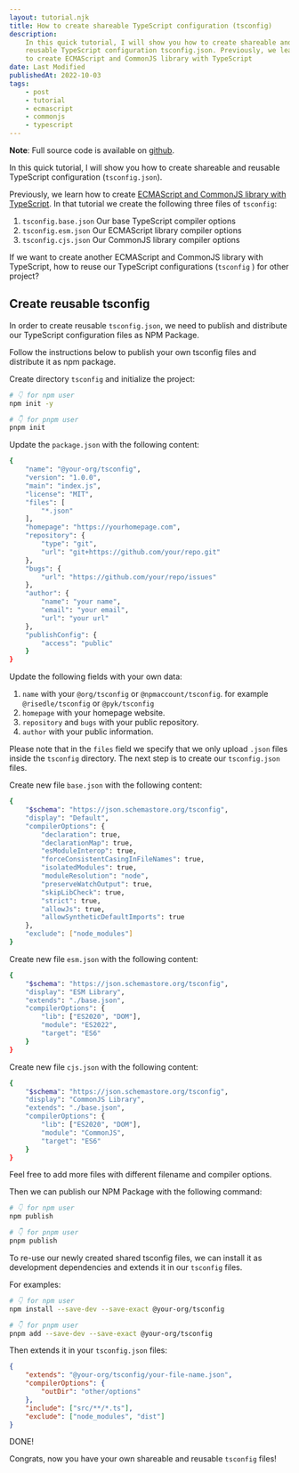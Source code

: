 ```yaml
---
layout: tutorial.njk
title: How to create shareable TypeScript configuration (tsconfig)
description:
    In this quick tutorial, I will show you how to create shareable and
    reusable TypeScript configuration tsconfig.json. Previously, we learn how
    to create ECMAScript and CommonJS library with TypeScript
date: Last Modified
publishedAt: 2022-10-03
tags:
    - post
    - tutorial
    - ecmascript
    - commonjs
    - typescript
---
```


**Note**: Full source code is available on [github][2].

In this quick tutorial, I will show you how to create shareable and reusable
TypeScript configuration (`tsconfig.json`).

Previously, we learn how to create [ECMAScript and CommonJS library with
TypeScript][1]. In that tutorial we create the following three files of
`tsconfig`:

1. `tsconfig.base.json` Our base TypeScript compiler options
2. `tsconfig.esm.json` Our ECMAScript library compiler options
3. `tsconfig.cjs.json` Our CommonJS library compiler options

If we want to create another ECMAScript and CommonJS library with TypeScript,
how to reuse our TypeScript configurations (`tsconfig` ) for other project?

## Create reusable tsconfig

In order to create reusable `tsconfig.json`, we need to publish and distribute
our TypeScript configuration files as NPM Package.

Follow the instructions below to publish your own tsconfig files and distribute
it as npm package.

Create directory `tsconfig` and initialize the project:

```bash
# 👇 for npm user
npm init -y

# 👇 for pnpm user
pnpm init
```

Update the `package.json` with the following content:

```bash
{
    "name": "@your-org/tsconfig",
    "version": "1.0.0",
    "main": "index.js",
    "license": "MIT",
    "files": [
        "*.json"
    ],
    "homepage": "https://yourhomepage.com",
    "repository": {
        "type": "git",
        "url": "git+https://github.com/your/repo.git"
    },
    "bugs": {
        "url": "https://github.com/your/repo/issues"
    },
    "author": {
        "name": "your name",
        "email": "your email",
        "url": "your url"
    },
    "publishConfig": {
        "access": "public"
    }
}
```

Update the following fields with your own data:

1. `name` with your `@org/tsconfig` or `@npmaccount/tsconfig`. for example
   `@risedle/tsconfig` or `@pyk/tsconfig`
2. `homepage` with your homepage website.
3. `repository` and `bugs` with your public repository.
4. `author` with your public information.

Please note that in the `files` field we specify that we only upload `.json`
files inside the `tsconfig` directory. The next step is to create our
`tsconfig.json` files.

Create new file `base.json` with the following content:

```bash
{
    "$schema": "https://json.schemastore.org/tsconfig",
    "display": "Default",
    "compilerOptions": {
        "declaration": true,
        "declarationMap": true,
        "esModuleInterop": true,
        "forceConsistentCasingInFileNames": true,
        "isolatedModules": true,
        "moduleResolution": "node",
        "preserveWatchOutput": true,
        "skipLibCheck": true,
        "strict": true,
        "allowJs": true,
        "allowSyntheticDefaultImports": true
    },
    "exclude": ["node_modules"]
}
```

Create new file `esm.json` with the following content:

```bash
{
    "$schema": "https://json.schemastore.org/tsconfig",
    "display": "ESM Library",
    "extends": "./base.json",
    "compilerOptions": {
        "lib": ["ES2020", "DOM"],
        "module": "ES2022",
        "target": "ES6"
    }
}
```

Create new file `cjs.json` with the following content:

```bash
{
    "$schema": "https://json.schemastore.org/tsconfig",
    "display": "CommonJS Library",
    "extends": "./base.json",
    "compilerOptions": {
        "lib": ["ES2020", "DOM"],
        "module": "CommonJS",
        "target": "ES6"
    }
}
```

Feel free to add more files with different filename and compiler options.

Then we can publish our NPM Package with the following command:

```bash
# 👇 for npm user
npm publish

# 👇 for pnpm user
pnpm publish
```

To re-use our newly created shared tsconfig files, we can install it as
development dependencies and extends it in our `tsconfig` files.

For examples:

```bash
# 👇 for npm user
npm install --save-dev --save-exact @your-org/tsconfig

# 👇 for pnpm user
pnpm add --save-dev --save-exact @your-org/tsconfig
```

Then extends it in your `tsconfig.json` files:

```json
{
    "extends": "@your-org/tsconfig/your-file-name.json",
    "compilerOptions": {
        "outDir": "other/options"
    },
    "include": ["src/**/*.ts"],
    "exclude": ["node_modules", "dist"]
}
```

DONE!

Congrats, now you have your own shareable and reusable `tsconfig` files!

[1]: /tutorials/how-to-create-ecmascript-and-commonjs-library-with-typescript/
[2]: https://github.com/risedle/monorepo/tree/main/packages/tsconfig

